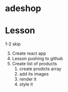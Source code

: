 # adeshop

# Lesson
1-2 skip

3. Create react app
4. Lesson pushing to github
5. Create list of products
    1. create prodicts array
    2. add its images
    3. render it
    4. style it
